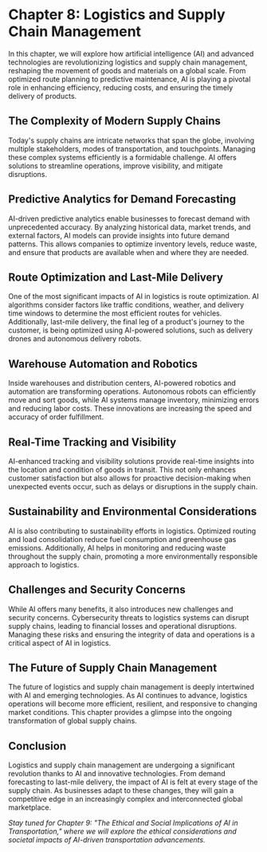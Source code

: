 Chapter 8: Logistics and Supply Chain Management
================================================

In this chapter, we will explore how artificial intelligence (AI) and advanced technologies are revolutionizing logistics and supply chain management, reshaping the movement of goods and materials on a global scale. From optimized route planning to predictive maintenance, AI is playing a pivotal role in enhancing efficiency, reducing costs, and ensuring the timely delivery of products.

The Complexity of Modern Supply Chains
--------------------------------------

Today's supply chains are intricate networks that span the globe, involving multiple stakeholders, modes of transportation, and touchpoints. Managing these complex systems efficiently is a formidable challenge. AI offers solutions to streamline operations, improve visibility, and mitigate disruptions.

Predictive Analytics for Demand Forecasting
-------------------------------------------

AI-driven predictive analytics enable businesses to forecast demand with unprecedented accuracy. By analyzing historical data, market trends, and external factors, AI models can provide insights into future demand patterns. This allows companies to optimize inventory levels, reduce waste, and ensure that products are available when and where they are needed.

Route Optimization and Last-Mile Delivery
-----------------------------------------

One of the most significant impacts of AI in logistics is route optimization. AI algorithms consider factors like traffic conditions, weather, and delivery time windows to determine the most efficient routes for vehicles. Additionally, last-mile delivery, the final leg of a product's journey to the customer, is being optimized using AI-powered solutions, such as delivery drones and autonomous delivery robots.

Warehouse Automation and Robotics
---------------------------------

Inside warehouses and distribution centers, AI-powered robotics and automation are transforming operations. Autonomous robots can efficiently move and sort goods, while AI systems manage inventory, minimizing errors and reducing labor costs. These innovations are increasing the speed and accuracy of order fulfillment.

Real-Time Tracking and Visibility
---------------------------------

AI-enhanced tracking and visibility solutions provide real-time insights into the location and condition of goods in transit. This not only enhances customer satisfaction but also allows for proactive decision-making when unexpected events occur, such as delays or disruptions in the supply chain.

Sustainability and Environmental Considerations
-----------------------------------------------

AI is also contributing to sustainability efforts in logistics. Optimized routing and load consolidation reduce fuel consumption and greenhouse gas emissions. Additionally, AI helps in monitoring and reducing waste throughout the supply chain, promoting a more environmentally responsible approach to logistics.

Challenges and Security Concerns
--------------------------------

While AI offers many benefits, it also introduces new challenges and security concerns. Cybersecurity threats to logistics systems can disrupt supply chains, leading to financial losses and operational disruptions. Managing these risks and ensuring the integrity of data and operations is a critical aspect of AI in logistics.

The Future of Supply Chain Management
-------------------------------------

The future of logistics and supply chain management is deeply intertwined with AI and emerging technologies. As AI continues to advance, logistics operations will become more efficient, resilient, and responsive to changing market conditions. This chapter provides a glimpse into the ongoing transformation of global supply chains.

Conclusion
----------

Logistics and supply chain management are undergoing a significant revolution thanks to AI and innovative technologies. From demand forecasting to last-mile delivery, the impact of AI is felt at every stage of the supply chain. As businesses adapt to these changes, they will gain a competitive edge in an increasingly complex and interconnected global marketplace.

*Stay tuned for Chapter 9: "The Ethical and Social Implications of AI in Transportation," where we will explore the ethical considerations and societal impacts of AI-driven transportation advancements.*
